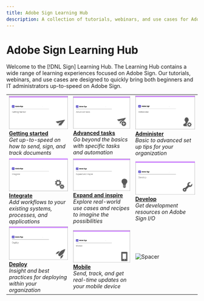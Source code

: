```yaml
---
title: Adobe Sign Learning Hub
description: A collection of tutorials, webinars, and use cases for Adobe Sign.
---
```


# Adobe Sign Learning Hub

Welcome to the [!DNL Sign] Learning Hub. The Learning Hub contains a wide range of learning experiences focused on Adobe Sign. Our tutorials, webinars, and use cases are designed to quickly bring both beginners and IT administrators up-to-speed on Adobe Sign.

<table>
<tr>
  <td>
    <a href="beginner-users-overview.md">
      <img alt="Getting started" src="assets/AS_Title_Getting-Started.png" />
    </a>
    <div>
    <a href="beginner-users-overview.md"><strong>Getting started</strong></a>
    </div>
    <em>Get up-to-speed on how to send, sign, and track documents</em>
    <br>
  </td>
  <td>
    <a href="advanced-users-overview.md">
      <img alt="Advanced tasks" src="assets/AS_Title_Advanced.png" />
    </a>
    <div>
    <a href="advanced-users-overview.md"><strong>Advanced tasks</strong></a>
    </div>
    <em>Go beyond the basics with specific tasks and automation</em>
    <br>
  <td>
    <a href="intro-admin-overview.md">
      <img alt="Administer" src="assets/AS_Title_Administer.png" />
    </a>
    <div>
    <a href="intro-admin-overview.md"><strong>Administer</strong></a>
    </div>
    <em>Basic to advanced set up tips for your organization</em>
    <br>
  </td>
</tr>
<tr>
  <td>
    <a href="integrations-overview.md">
      <img alt="Integrate" src="assets/AS_Title_Integrate.png" />
    </a>
    <div>
    <a href="integrations-overview.md"><strong>Integrate</strong></a>
    </div>
    <em>Add workflows to your existing systems, processes, and applications</em>
    <br>
  </td>
  <td>
    <a href="inspire-expand-overview.md">
      <img alt="Advanced tasks" src="assets/AS_Title_Inspire.png" />
    </a>
    <div>
    <a href="inspire-expand-overview.md"><strong>Expand and inspire</strong></a>
    </div>
    <em>Explore real-world use cases and recipes to imagine the possibilities</em>
    <br>
  <td>
    <a href="develop-overview.md">
      <img alt="Develop" src="assets/AS_Title_Develop.png" />
    </a>
    <div>
    <a href="develop-overview.md"><strong>Develop</strong></a>
    </div>
    <em>Get development resources on Adobe Sign I/O</em>
    <br>
  </td>
</tr>
<tr>
  <td>
    <a href="deploy-overview.md">
      <img alt="Deploy" src="assets/AS_Title_Deploy.png" />
    </a>
    <div>
    <a href="deploy-overview.md"><strong>Deploy</strong></a>
    </div>
    <em>Insight and best practices for deploying within your organization</em>
    <br>
  </td>
  <td>
    <a href="mobile-overview.md">
      <img alt="Mobile" src="assets/AS_Title_Mobile.png" />
    </a>
    <div>
    <a href="mobile-overview.md"><strong>Mobile</strong></a>
    </div>
    <em>Send, track, and get real-time updates on your mobile device</em>
    <br>
  <td>
   <img alt="Spacer" src="assets/AS_Whitespacer.png" />
    <div>
    <br>
  </td>
</tr>
</table>

